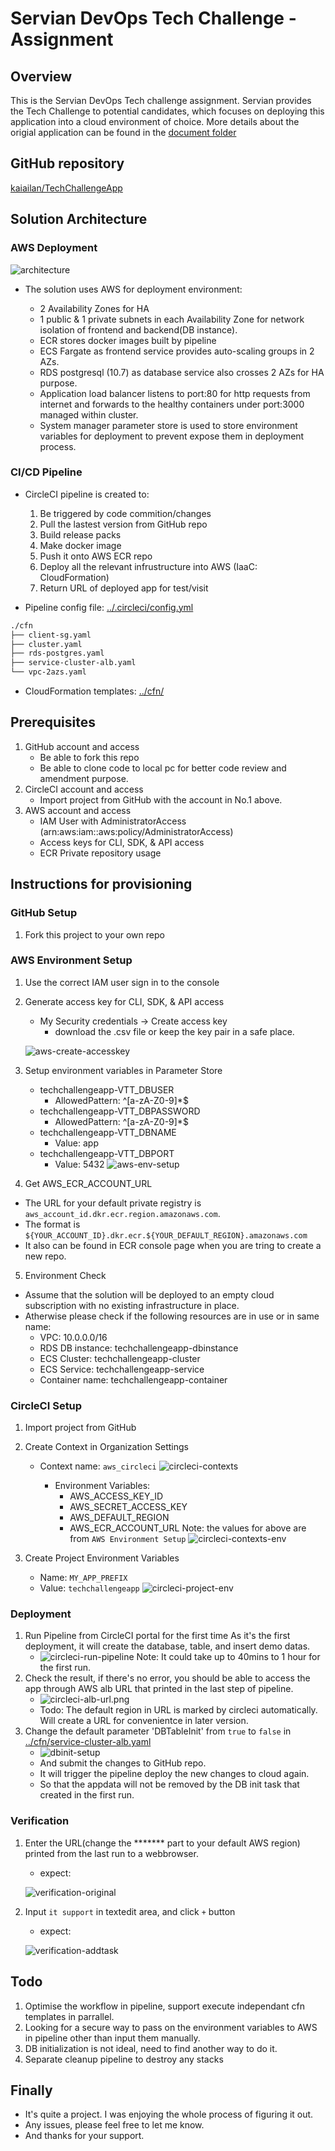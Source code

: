 # Servian DevOps Tech Challenge - Assignment

## Overview

This is the Servian DevOps Tech challenge assignment. Servian provides the Tech Challenge to potential candidates, which focuses on deploying this application into a cloud environment of choice. More details about the origial application can be found in the [document folder](../doc/readme.md)

## GitHub repository

[kaiailan/TechChallengeApp](https://github.com/kaiailan/TechChallengeApp)

## Solution Architecture

### AWS Deployment

![architecture](images/architecture.png)

- The solution uses AWS for deployment environment:
    
    - 2 Availability Zones for HA
    - 1 public & 1 private subnets in each Availability Zone for network isolation of frontend and backend(DB instance).
    - ECR stores docker images built by pipeline
    - ECS Fargate as frontend service provides auto-scaling groups in 2 AZs. 
    - RDS postgresql (10.7) as database service also crosses 2 AZs for HA purpose. 
    - Application load balancer listens to port:80 for http requests from internet and forwards to the healthy containers under port:3000 managed within cluster. 
    - System manager parameter store is used to store environment variables for deployment to prevent expose them in deployment process.

### CI/CD Pipeline

- CircleCI pipeline is created to:

    1. Be triggered by code commition/changes
    2. Pull the lastest version from GitHub repo
    3. Build release packs 
    4. Make docker image
    5. Push it onto AWS ECR repo
    6. Deploy all the relevant infrustructure into AWS (IaaC: CloudFormation)
    7. Return URL of deployed app for test/visit

- Pipeline config file: [../.circleci/config.yml](../.circleci/config.yml)

```sh
./cfn
├── client-sg.yaml
├── cluster.yaml
├── rds-postgres.yaml
├── service-cluster-alb.yaml
└── vpc-2azs.yaml
```

- CloudFormation templates: [../cfn/](../cfn/)

## Prerequisites

1. GitHub account and access
    - Be able to fork this repo
    - Be able to clone code to local pc for better code review and amendment purpose.
2. CircleCI account and access
    - Import project from GitHub with the account in No.1 above.
3. AWS account and access
    - IAM User with AdministratorAccess (arn:aws:iam::aws:policy/AdministratorAccess)
    - Access keys for CLI, SDK, & API access
    - ECR Private repository usage

## Instructions for provisioning

### GitHub Setup

1. Fork this project to your own repo

### AWS Environment Setup

1. Use the correct IAM user sign in to the console

2. Generate access key for CLI, SDK, & API access
    - My Security credentials -> Create access key
        - download the .csv file or keep the key pair in a safe place.

    ![aws-create-accesskey](images/aws-create-accesskey.png)

3. Setup environment variables in Parameter Store
    - techchallengeapp-VTT_DBUSER
        - AllowedPattern: ^[a-zA-Z0-9]*$
    - techchallengeapp-VTT_DBPASSWORD
        - AllowedPattern: ^[a-zA-Z0-9]*$
    - techchallengeapp-VTT_DBNAME
        - Value: app
    - techchallengeapp-VTT_DBPORT
        - Value: 5432
    ![aws-env-setup](images/aws-env-setup.png)

4. Get AWS_ECR_ACCOUNT_URL
- The URL for your default private registry is `aws_account_id.dkr.ecr.region.amazonaws.com`.
- The format is `${YOUR_ACCOUNT_ID}.dkr.ecr.${YOUR_DEFAULT_REGION}.amazonaws.com`
- It also can be found in ECR console page when you are tring to create a new repo.

5. Environment Check 
- Assume that the solution will be deployed to an empty cloud subscription with no existing infrastructure in place.
- Atherwise please check if the following resources are in use or in same name:
    - VPC: 10.0.0.0/16
    - RDS DB instance: techchallengeapp-dbinstance
    - ECS Cluster: techchallengeapp-cluster
    - ECS Service: techchallengeapp-service
    - Container name: techchallengeapp-container

### CircleCI Setup

1. Import project from GitHub 
2. Create Context in Organization Settings
    - Context name: `aws_circleci`
        ![circleci-contexts](images/circleci-contexts.png)
        
        - Environment Variables:
            - AWS_ACCESS_KEY_ID
            - AWS_SECRET_ACCESS_KEY
            - AWS_DEFAULT_REGION
            - AWS_ECR_ACCOUNT_URL
            Note: the values for above are from `AWS Environment Setup`
        ![circleci-contexts-env](images/circleci-contexts-env.png)

3. Create Project Environment Variables
    - Name: `MY_APP_PREFIX`
    - Value: `techchallengeapp`
    ![circleci-project-env](images/circleci-project-env.png)

### Deployment

1.  Run Pipeline from CircleCI portal for the first time
    As it's the first deployment, it will create the database, table, and insert demo datas.
    - ![circleci-run-pipeline](images/circleci-run-pipeline.png)
    Note: It could take up to 40mins to 1 hour for the first run.
2.  Check the result, if there's no error, you should be able to access the app through AWS alb URL that printed in the last step of pipeline.
    - ![circleci-alb-url.png](images/circleci-alb-url.png.png)
    - Todo: The default region in URL is marked by circleci automatically. Will create a URL for convenientce in later version.
3.  Change the default parameter 'DBTableInit' from `true` to `false` in [../cfn/service-cluster-alb.yaml](../cfn/service-cluster-alb.yaml)
    - ![dbinit-setup](images/dbinit-setup.png)
    - And submit the changes to GitHub repo. 
    - It will trigger the pipeline deploy the new changes to cloud again. 
    - So that the appdata will not be removed by the DB init task that created in the first run.

### Verification

1.  Enter the URL(change the ******* part to your default AWS region) printed from the last run to a webbrowser.
    - expect:

    ![verification-original](images/verification-original.png)
    
2.  Input `it support` in textedit area, and click `+` button
    - expect:

    ![verification-addtask](images/verification-addtask.png)

## Todo

1.  Optimise the workflow in pipeline, support execute independant cfn templates in parrallel.
2.  Looking for a secure way to pass on the environment variables to AWS in pipeline other than input them manually.
3.  DB initialization is not ideal, need to find another way to do it.
4.  Separate cleanup pipeline to destroy any stacks

##

## Finally

- It's quite a project. I was enjoying the whole process of figuring it out.
- Any issues, please feel free to let me know.
- And thanks for your support.